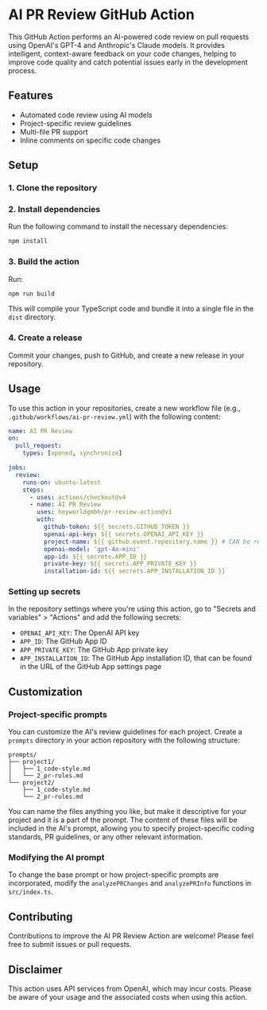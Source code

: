 # AI PR Review GitHub Action

This GitHub Action performs an AI-powered code review on pull requests using OpenAI's GPT-4 and Anthropic's Claude models. It provides intelligent, context-aware feedback on your code changes, helping to improve code quality and catch potential issues early in the development process.

## Features

- Automated code review using AI models
- Project-specific review guidelines
- Multi-file PR support
- Inline comments on specific code changes

## Setup

### 1. Clone the repository

### 2. Install dependencies

Run the following command to install the necessary dependencies:

```bash
npm install
```

### 3. Build the action

Run:

```bash
npm run build
```

This will compile your TypeScript code and bundle it into a single file in the `dist` directory.

### 4. Create a release

Commit your changes, push to GitHub, and create a new release in your repository.

## Usage

To use this action in your repositories, create a new workflow file (e.g., `.github/workflows/ai-pr-review.yml`) with the following content:

```yaml
name: AI PR Review
on:
  pull_request:
    types: [opened, synchronize]

jobs:
  review:
    runs-on: ubuntu-latest
    steps:
      - uses: actions/checkout@v4
      - name: AI PR Review
        uses: heyworldgmbh/pr-review-action@v1
        with:
          github-token: ${{ secrets.GITHUB_TOKEN }}
          openai-api-key: ${{ secrets.OPENAI_API_KEY }}
          project-name: ${{ github.event.repository.name }} # CAN be replaced with a static name of the prompts subdir, e.g. 'my-project'
          openai-model: 'gpt-4o-mini'
          app-id: ${{ secrets.APP_ID }}
          private-key: ${{ secrets.APP_PRIVATE_KEY }}
          installation-id: ${{ secrets.APP_INSTALLATION_ID }}
```


### Setting up secrets

In the repository settings where you're using this action, go to "Secrets and variables" > "Actions" and add the following secrets:
- `OPENAI_API_KEY`: The OpenAI API key
- `APP_ID`: The GitHub App ID
- `APP_PRIVATE_KEY`: The GitHub App private key
- `APP_INSTALLATION_ID`: The GitHub App installation ID, that can be found in the URL of the GitHub App settings page

## Customization

### Project-specific prompts

You can customize the AI's review guidelines for each project.
Create a `prompts` directory in your action repository with the following structure:

```
prompts/
├── project1/
│   ├── 1_code-style.md
│   └── 2_pr-rules.md
└── project2/
    ├── 1_code-style.md
    └── 2_pr-rules.md
```

You can name the files anything you like, but make it descriptive for your project and it is a part of the prompt.
The content of these files will be included in the AI's prompt, allowing you to specify project-specific coding standards, PR guidelines, or any other relevant information.

### Modifying the AI prompt
To change the base prompt or how project-specific prompts are incorporated, modify the `analyzePRChanges` and `analyzePRInfo` functions in `src/index.ts`.

## Contributing

Contributions to improve the AI PR Review Action are welcome! Please feel free to submit issues or pull requests.

## Disclaimer

This action uses API services from OpenAI, which may incur costs. Please be aware of your usage and the associated costs when using this action.
